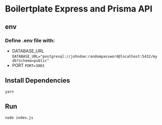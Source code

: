 # Boilertplate Express and Prisma API

## env

### Define .env file with:

- DATABASE_URL
  `DATABASE_URL="postgresql://johndoe:randompassword@localhost:5432/mydb?schema=public"`
- PORT
  `PORT=3003`

## Install Dependencies

`yarn`

## Run

`node index.js`
